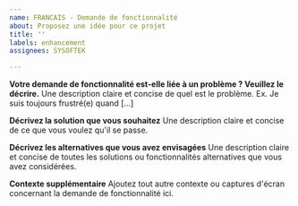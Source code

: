 ```yaml
---
name: FRANCAIS - Demande de fonctionnalité
about: Proposez une idée pour ce projet
title: ''
labels: enhancement
assignees: SYSOFTEK

---
```


**Votre demande de fonctionnalité est-elle liée à un problème ? Veuillez le décrire.**
Une description claire et concise de quel est le problème. Ex. Je suis toujours frustré(e) quand [...]

**Décrivez la solution que vous souhaitez**
Une description claire et concise de ce que vous voulez qu'il se passe.

**Décrivez les alternatives que vous avez envisagées**
Une description claire et concise de toutes les solutions ou fonctionnalités alternatives que vous avez considérées.

**Contexte supplémentaire**
Ajoutez tout autre contexte ou captures d'écran concernant la demande de fonctionnalité ici.
